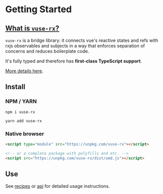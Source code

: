 # Getting Started

## [What is `vuse-rx`?](/guide/)

`vuse-rx` is a bridge library:
it connects vue's reactive states and refs with rxjs observables and subjects
in a way that enforces separation of concerns and reduces boilerplate code.

It's fully typed and therefore has **first-class TypeScript support**.

[More details here](/guide/).

## Install

### NPM / YARN
`npm i vuse-rx`

`yarn add vuse-rx`

### Native browser

```html
<script type="module" src="https://unpkg.com/vuse-rx"></script>

<!-- or a complete package with polyfills and etc. -->
<script src="https://unpkg.com/vuse-rx/dist/umd.js"></script>
```

## Use

See [recipes](/recipes/counter) or [api](api/use-rx-state) for detailed usage instructions.
